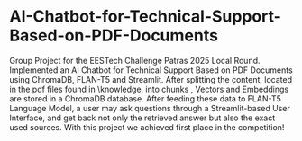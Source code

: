 # AI-Chatbot-for-Technical-Support-Based-on-PDF-Documents
Group Project for the EESTech Challenge Patras 2025 Local Round. Implemented an AI Chatbot for Technical Support Based on PDF Documents using ChromaDB, FLAN-T5 and Streamlit.
After splitting the content, located in the pdf files found in \knowledge, into chunks , Vectors and Embeddings are stored in a ChromaDB database. 
After feeding these data to FLAN-T5 Language Model, a user may ask questions through a Streamlit-based User Interface, and get back not only the retrieved answer but also the exact used sources. 
With this project we achieved first place in the competition!
